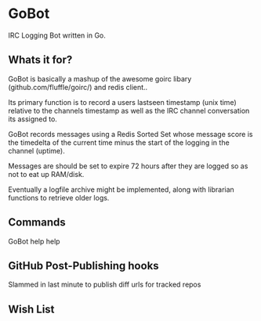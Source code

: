 GoBot
=====
IRC Logging Bot written in Go.


Whats it for?
-------------
GoBot is basically a mashup of the awesome goirc libary (github.com/fluffle/goirc/)
and redis client.. 

Its primary function is to record a users lastseen timestamp (unix time) relative
to the channels timestamp as well as the IRC channel conversation its assigned to.

GoBot records messages using a Redis Sorted Set whose message score is the timedelta
of the current time minus the start of the logging in the channel (uptime).

Messages are should be set to expire 72 hours after they are logged so as not to eat up RAM/disk.

Eventually a logfile archive might be implemented, along with librarian functions
to retrieve older logs.

Commands
--------

GoBot help help




GitHub Post-Publishing hooks
---------------------------
Slammed in last minute to publish diff urls for tracked repos



Wish List
--------
